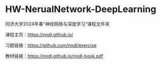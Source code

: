 # HW-NerualNetwork-DeepLearning
同济大学2024年春“神经网络与深度学习”课程文件夹

课程主页：https://nndl.github.io/

习题链接：https://github.com/nndl/exercise

教材链接：https://nndl.github.io/nndl-book.pdf